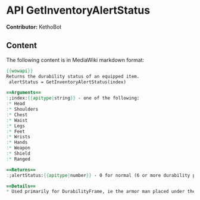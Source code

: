 # API GetInventoryAlertStatus

**Contributor:** KethoBot

## Content

The following content is in MediaWiki markdown format:

```mediawiki
{{wowapi}}
Returns the durability status of an equipped item.
 alertStatus = GetInventoryAlertStatus(index)

==Arguments==
:;index:{{apitype|string}} - one of the following:
:* Head
:* Shoulders
:* Chest
:* Waist
:* Legs
:* Feet
:* Wrists
:* Hands
:* Weapon
:* Shield
:* Ranged

==Returns==
:;alertStatus:{{apitype|number}} - 0 for normal (6 or more durability points left), 1 for yellow (5 to 1 durability points left), 2 for broken (0 durability points left).

==Details==
* Used primarily for DurabilityFrame, ie the armor man placed under the Minimap when your equipment is damaged or broken.
```